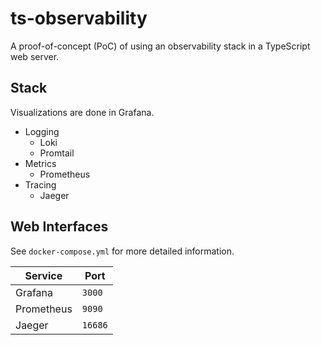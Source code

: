 # ts-observability

A proof-of-concept (PoC) of using an observability stack in a TypeScript web server.

## Stack

Visualizations are done in Grafana.

-   Logging
    -   Loki
    -   Promtail
-   Metrics
    -   Prometheus
-   Tracing
    -   Jaeger

## Web Interfaces

See `docker-compose.yml` for more detailed information.

| Service    | Port    |
| ---------- | ------- |
| Grafana    | `3000`  |
| Prometheus | `9090`  |
| Jaeger     | `16686` |
